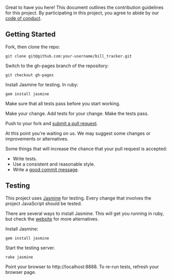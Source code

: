 Great to have you here! This document outlines the contribution guidelines for
this project. By participating in this project, you agree to abide by
our [code of conduct].

[code of conduct]: CODE_OF_CONDUCT.md

## Getting Started

Fork, then clone the repo:

    git clone git@github.com:your-username/bill_tracker.git

Switch to the gh-pages branch of the repository:

    git checkout gh-pages

Install Jasmine for testing. In ruby:

    gem install jasmine

Make sure that all tests pass before you start working.

Make your change. Add tests for your change. Make the tests pass.

Push to your fork and [submit a pull request][pr].

[pr]: https://github.com/troy-open-data/bill_tracker/compare/gh-pages

At this point you're waiting on us. We may suggest some changes or improvements
or alternatives.

Some things that will increase the chance that your pull request is accepted:

* Write tests.
* Use a consistent and reasonable style.
* Write a [good commit message][commit].

[commit]: http://tbaggery.com/2008/04/19/a-note-about-git-commit-messages.html

## Testing

This project uses [Jasmine][jasmine] for testing. Every change that involves the
project JavaScript should be tested.

[jasmine]: http://jasmine.github.io/

There are several ways to install Jasmine. This will get you running in ruby, but
check the [website][jasmine-website] for more alternatives.

[jasmine-website]: http://jasmine.github.io

Install Jasmine:

    gem install jasmine

Start the testing server.  

    rake jasmine

Point your browser to http://localhost:8888. To re-run tests, refresh your
browser page.
